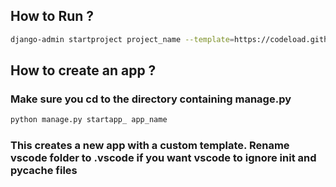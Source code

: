 ## How to Run ?

```bash
django-admin startproject project_name --template=https://codeload.github.com/abhishek-0x49310/django-project-templates/zip/refs/heads/project-template-minimal
```

## How to create an app ?

### Make sure you cd to the directory containing manage.py

```bash
python manage.py startapp_ app_name
```

### This creates a new app with a custom template. Rename vscode folder to .vscode if you want vscode to ignore __init__ and __pycache__ files
